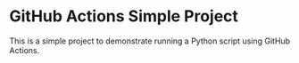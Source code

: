 # GitHub Actions Simple Project

This is a simple project to demonstrate running a Python script using GitHub Actions.
